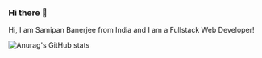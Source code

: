 ### Hi there 👋

Hi, I am Samipan Banerjee from India and I am a Fullstack Web Developer! 

![Anurag's GitHub stats](https://github-readme-stats.vercel.app/api?username=NexusX45&hide=contribs,prs)


<!--
**NexusX45/NexusX45** is a ✨ _special_ ✨ repository because its `README.md` (this file) appears on your GitHub profile.

Here are some ideas to get you started:

- 🔭 I’m currently working on ...
- 🌱 I’m currently learning ...
- 👯 I’m looking to collaborate on ...
- 🤔 I’m looking for help with ...
- 💬 Ask me about ...
- 📫 How to reach me: ...
- 😄 Pronouns: ...
- ⚡ Fun fact: ...
-->
